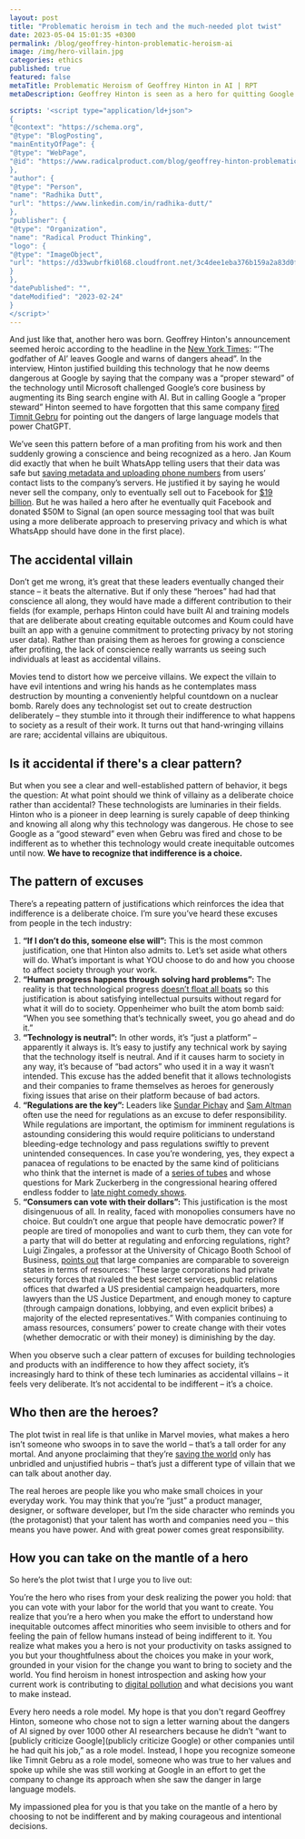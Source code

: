 ```yaml
---
layout: post
title: "Problematic heroism in tech and the much-needed plot twist"
date: 2023-05-04 15:01:35 +0300
permalink: /blog/geoffrey-hinton-problematic-heroism-ai
image: /img/hero-villain.jpg
categories: ethics
published: true
featured: false
metaTitle: Problematic Heroism of Geoffrey Hinton in AI | RPT
metaDescription: Geoffrey Hinton is seen as a hero for quitting Google to speak out about the dangers of AI. Here's why this isn't heroism and what we need from heroes instead.

scripts: '<script type="application/ld+json">
{
"@context": "https://schema.org",
"@type": "BlogPosting",
"mainEntityOfPage": {
"@type": "WebPage",
"@id": "https://www.radicalproduct.com/blog/geoffrey-hinton-problematic-heroism-ai"
},
"author": {
"@type": "Person",
"name": "Radhika Dutt",
"url": "https://www.linkedin.com/in/radhika-dutt/"
},  
"publisher": {
"@type": "Organization",
"name": "Radical Product Thinking",
"logo": {
"@type": "ImageObject",
"url": "https://d33wubrfki0l68.cloudfront.net/3c4dee1eba376b159a2a83d0fee95d9a2bf9de77/0b43e/img/logo.svg"
}
},
"datePublished": "",
"dateModified": "2023-02-24"
}
</script>'
---
```

And just like that, another hero was born. Geoffrey Hinton's announcement seemed heroic according to the headline in the [New York Times](https://www.nytimes.com/2023/05/01/technology/ai-google-chatbot-engineer-quits-hinton.html): “‘The godfather of AI’ leaves Google and warns of dangers ahead”. In the interview, Hinton justified building this technology that he now deems dangerous at Google by saying that the company was a “proper steward” of the technology until Microsoft challenged Google’s core business by augmenting its Bing search engine with AI. But in calling Google a “proper steward” Hinton seemed to have forgotten that this same company [fired Timnit Gebru](https://www.nytimes.com/2020/12/03/technology/google-researcher-timnit-gebru.html) for pointing out the dangers of large language models that power ChatGPT.  

We’ve seen this pattern before of a man profiting from his work and then suddenly growing a conscience and being recognized as a hero. Jan Koum did exactly that when he built WhatsApp telling users that their data was safe but [saving metadata and uploading phone numbers](https://www.forbes.com/sites/andygreenberg/2014/02/21/whatsapp-comes-under-new-scrutiny-for-privacy-policy-encryption-gaffs/?sh=59d20d77795d) from users’ contact lists to the company’s servers. He justified it by saying he would never sell the company, only to eventually sell out to Facebook for [$19 billion](https://www.wired.co.uk/article/whatsapp-exclusive). But he was hailed a hero after he eventually quit Facebook and donated $50M to Signal (an open source messaging tool that was built using a more deliberate approach to preserving privacy and which is what WhatsApp should have done in the first place).  

## The accidental villain
Don’t get me wrong, it’s great that these leaders eventually changed their stance – it beats the alternative. But if only these “heroes” had had that conscience all along, they would have made a different contribution to their fields (for example, perhaps Hinton could have built AI and training models that are deliberate about creating equitable outcomes and Koum could have built an app with a genuine commitment to protecting privacy by not storing user data). Rather than praising them as heroes for growing a conscience after profiting, the lack of conscience really warrants us seeing such individuals at least as accidental villains.

Movies tend to distort how we perceive villains. We expect the villain to have evil intentions and wring his hands as he contemplates mass destruction by mounting a conveniently helpful countdown on a nuclear bomb. Rarely does any technologist set out to create destruction deliberately – they stumble into it through their indifference to what happens to society as a result of their work. It turns out that hand-wringing villains are rare; accidental villains are ubiquitous.  

## Is it accidental if there's a clear pattern?
But when you see a clear and well-established pattern of behavior, it begs the question: At what point should we think of villainy as a deliberate choice rather than accidental? These technologists are luminaries in their fields. Hinton who is a pioneer in deep learning is surely capable of deep thinking and knowing all along why this technology was dangerous. He chose to see Google as a “good steward” even when Gebru was fired and chose to be indifferent as to whether this technology would create inequitable outcomes until now. **We have to recognize that indifference is a choice.**  

## The pattern of excuses 
There’s a repeating pattern of justifications which reinforces the idea that indifference is a deliberate choice. I’m sure you’ve heard these excuses from people in the tech industry:

1. **“If I don’t do this, someone else will”:** This is the most common justification, one that Hinton also admits to. Let’s set aside what others will do. What’s important is what YOU choose to do and how you choose to affect society through your work. 
2. **“Human progress happens through solving hard problems”:** The reality is that technological progress [doesn’t float all boats](https://www.technologyreview.com/2013/06/12/178008/how-technology-is-destroying-jobs/) so this justification is about satisfying intellectual pursuits without regard for what it will do to society. Oppenheimer who built the atom bomb said: “When you see something that’s technically sweet, you go ahead and do it.” 
3. **“Technology is neutral”:** In other words, it’s “just a platform” – apparently it always is. It’s easy to justify any technical work by saying that the technology itself is neutral. And if it causes harm to society in any way, it’s because of “bad actors” who used it in a way it wasn’t intended. This excuse has the added benefit that it allows technologists and their companies to frame themselves as heroes for generously fixing issues that arise on their platform because of bad actors. 
4. **“Regulations are the key”:** Leaders like [Sundar Pichay](https://www.youtube.com/watch?v=880TBXMuzmk&t=4s) and [Sam Altman](https://www.theguardian.com/technology/2023/mar/17/openai-sam-altman-artificial-intelligence-warning-gpt4) often use the need for regulations as an excuse to defer responsibility. While regulations are important, the optimism for imminent regulations is astounding considering this would require politicians to understand bleeding-edge technology and pass regulations swiftly to prevent unintended consequences. In case you’re wondering, yes, they expect a panacea of regulations to be enacted by the same kind of politicians who think that the internet is made of a [series of tubes](https://en.wikipedia.org/wiki/Series_of_tubes) and whose questions for Mark Zuckerberg in the congressional hearing offered endless fodder to [late night comedy shows](https://www.youtube.com/watch?v=Zo5Qlu9Xu3E&pp=ygU3bGF0ZSBuaWdodCBjb21lZHkgbWFyayB6dWNrZXJiZXJnIGNvbmdyZXNzaW9uYWwgaGVhcmluZw%3D%3D). 
5. **“Consumers can vote with their dollars”:** This justification is the most disingenuous of all. In reality, faced with monopolies consumers have no choice. But couldn’t one argue that people have democratic power? If people are tired of monopolies and want to curb them, they can vote for a party that will do better at regulating and enforcing regulations, right? Luigi Zingales, a professor at the University of Chicago Booth School of Business, [points out](https://pubs.aeaweb.org/doi/pdfplus/10.1257/jep.31.3.113) that large companies are comparable to sovereign states in terms of resources: “These large corporations had private security forces that rivaled the best secret services, public relations offices that dwarfed a US presidential campaign headquarters, more lawyers than the US Justice Department, and enough money to capture (through campaign donations, lobbying, and even explicit bribes) a majority of the elected representatives.” With companies continuing to amass resources, consumers’ power to create change with their votes (whether democratic or with their money) is diminishing by the day. 

When you observe such a clear pattern of excuses for building technologies and products with an indifference to how they affect society, it’s increasingly hard to think of these tech luminaries as accidental villains – it feels very deliberate. It’s not accidental to be indifferent – it’s a choice.  

## Who then are the heroes? 
The plot twist in real life is that unlike in Marvel movies, what makes a hero isn’t someone who swoops in to save the world – that’s a tall order for any mortal. And anyone proclaiming that they’re [saving the world](https://www.theverge.com/2022/7/8/23201082/elon-musk-twitter-deal-is-over) only has unbridled and unjustified hubris – that’s just a different type of villain that we can talk about another day.  

The real heroes are people like you who make small choices in your everyday work. You may think that you’re “just” a product manager, designer, or software developer, but I’m the side character who reminds you (the protagonist) that your talent has worth and companies need you – this means you have power. And with great power comes great responsibility.  

## How you can take on the mantle of a hero
So here’s the plot twist that I urge you to live out:

You’re the hero who rises from your desk realizing the power you hold: that you can vote with your labor for the world that you want to create. You realize that you’re a hero when you make the effort to understand how inequitable outcomes affect minorities who seem invisible to others and for feeling the pain of fellow humans instead of being indifferent to it. You realize what makes you a hero is not your productivity on tasks assigned to you but your thoughtfulness about the choices you make in your work, grounded in your vision for the change you want to bring to society and the world. You find heroism in honest introspection and asking how your current work is contributing to [digital pollution](https://sloanreview.mit.edu/article/combating-the-toll-of-digital-pollution/) and what decisions you want to make instead.

Every hero needs a role model. My hope is that you don't regard Geoffrey Hinton, someone who chose not to sign a letter warning about the dangers of AI signed by over 1000 other AI researchers because he didn’t “want to [publicly criticize Google](publicly criticize Google) or other companies until he had quit his job,” as a role model. Instead, I hope you recognize someone like Timnit Gebru as a role model, someone who was true to her values and spoke up while she was still working at Google in an effort to get the company to change its approach when she saw the danger in large language models.

My impassioned plea for you is that you take on the mantle of a hero by choosing to not be indifferent and by making courageous and intentional decisions.